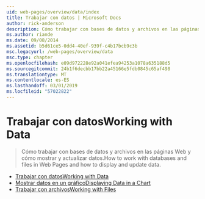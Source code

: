 ```yaml
---
uid: web-pages/overview/data/index
title: Trabajar con datos | Microsoft Docs
author: rick-anderson
description: Cómo trabajar con bases de datos y archivos en las páginas Web y cómo mostrar y actualizar datos.
ms.author: riande
ms.date: 09/08/2014
ms.assetid: b5d61ce5-0dd4-40ef-939f-c4b17bcb9c3b
msc.legacyurl: /web-pages/overview/data
msc.type: chapter
ms.openlocfilehash: e09d972228e92a041efea94253a1078a635188d5
ms.sourcegitcommit: 24b1f6decbb17bb22a45166e5fdb0845c65af498
ms.translationtype: MT
ms.contentlocale: es-ES
ms.lasthandoff: 03/01/2019
ms.locfileid: "57022822"
---
```

<a name="working-with-data"></a><span data-ttu-id="5f89e-103">Trabajar con datos</span><span class="sxs-lookup"><span data-stu-id="5f89e-103">Working with Data</span></span>
====================
> <span data-ttu-id="5f89e-104">Cómo trabajar con bases de datos y archivos en las páginas Web y cómo mostrar y actualizar datos.</span><span class="sxs-lookup"><span data-stu-id="5f89e-104">How to work with databases and files in Web Pages and how to display and update data.</span></span>


- [<span data-ttu-id="5f89e-105">Trabajar con datos</span><span class="sxs-lookup"><span data-stu-id="5f89e-105">Working with Data</span></span>](5-working-with-data.md)
- [<span data-ttu-id="5f89e-106">Mostrar datos en un gráfico</span><span class="sxs-lookup"><span data-stu-id="5f89e-106">Displaying Data in a Chart</span></span>](7-displaying-data-in-a-chart.md)
- [<span data-ttu-id="5f89e-107">Trabajar con archivos</span><span class="sxs-lookup"><span data-stu-id="5f89e-107">Working with Files</span></span>](working-with-files.md)

